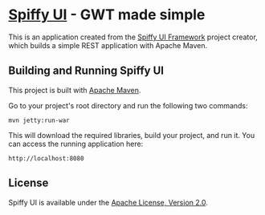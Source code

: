 [Spiffy UI](http://www.spiffyui.org) - GWT made simple
==================================================

This is an application created from the [Spiffy UI Framework](http://www.spiffyui.org) project creator, which builds a simple REST application with Apache Maven.


Building and Running Spiffy UI
--------------------------------------

This project is built with [Apache Maven](http://maven.apache.org/).  
    
Go to your project's root directory and run the following two commands:

    mvn jetty:run-war
        
This will download the required libraries, build your project, and run it.  You can access the running application here:

    http://localhost:8080
    

License
--------------------------------------

Spiffy UI is available under the [Apache License, Version 2.0](http://www.apache.org/licenses/LICENSE-2.0.html).
